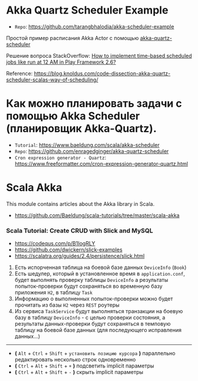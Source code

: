 # Akka Quartz Scheduler Example

* `Repo`: https://github.com/tarangbhalodia/akka-scheduler-example

Простой пример расписания Akka Actor с помощью [akka-quartz-scheduler](https://github.com/enragedginger/akka-quartz-scheduler)

Решение вопроса StackOverflow: [How to implement time-based scheduled jobs like run at 12 AM in Play Framework 2.6?](https://stackoverflow.com/questions/53538199/how-to-implement-time-based-scheduled-jobs-like-run-at-12-am-in-play-framework-2)


Reference: https://blog.knoldus.com/code-dissection-akka-quartz-scheduler-scalas-way-of-scheduling/



# Как можно планировать задачи с помощью Akka Scheduler (планировщик Akka-Quartz).

* `Tutorial`: https://www.baeldung.com/scala/akka-scheduler
* `Repo`: https://github.com/enragedginger/akka-quartz-scheduler
* `Cron expression generator - Quartz`: https://www.freeformatter.com/cron-expression-generator-quartz.html


# Scala Akka

This module contains articles about the Akka library in Scala.

* https://github.com/Baeldung/scala-tutorials/tree/master/scala-akka

### Scala Tutorial: Create CRUD with Slick and MySQL

* https://codequs.com/p/B1IogRLY
* https://github.com/dwickern/slick-examples
* https://scalatra.org/guides/2.4/persistence/slick.html


1. Есть испорченная таблица на боевой базе данных `DeviceInfo` (`Book`) 
2. Есть шедулер, который в установленное время в `application.conf`, будет выполнять проверку таблицы `DeviceInfo` а результаты попыток-проверки будут сохраняться во временную базу приложения `H2`, в таблицу `Task`
3. Информацию о выполненных попыток-проверки можно будет прочитать из базы `H2` через `REST` роутеры
4. Из сервиса `TaskService` будут выполняться транзакции на боевую базу в таблицу `DeviceInfo` - с целью проверки состояния, а результаты данных-проверки будут сохраняться в темповую таблицу на боевой базе данных (для последующего исправления данных...)


---


* **(** `Alt` + `Ctrl` + `Shift` + `установить позицию курсора` **)** параллельно редактировать несколько строк одновременно  
* **(** `Ctrl` + `Alt` + `Shift` + `+` **)** подсветить implicit параметры
* **(** `Ctrl` + `Alt` + `Shift` + `-` **)** скрыть implicit параметры